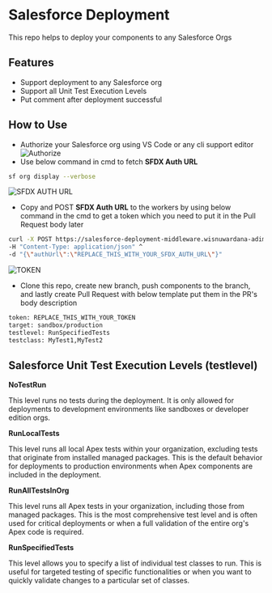 # Salesforce Deployment

This repo helps to deploy your components to any Salesforce Orgs
## Features

- Support deployment to any Salesforce org
- Support all Unit Test Execution Levels
- Put comment after deployment successful


## How to Use

- Authorize your Salesforce org using VS Code or any cli support editor
![Authorize](https://i.ibb.co/0pLZhTMt/Screenshot-2025-08-28-at-14-11-17.png)
- Use below command in cmd to fetch **SFDX Auth URL**
```bash
sf org display --verbose
```
![SFDX AUTH URL](https://i.ibb.co/C5PTXYkY/Screenshot-2025-08-28-at-14-12-32.png)
- Copy and POST **SFDX Auth URL** to the workers by using below command in the cmd to get a token which you need to put it in the Pull Request body later
```bash
curl -X POST https://salesforce-deployment-middleware.wisnuwardana-adimas.workers.dev/generate ^
-H "Content-Type: application/json" ^
-d "{\"authUrl\":\"REPLACE_THIS_WITH_YOUR_SFDX_AUTH_URL\"}"
```
![TOKEN](https://i.ibb.co/KpzcJDRW/Screenshot-2025-08-28-at-22-41-31.png)
- Clone this repo, create new branch, push components to the branch, and lastly create Pull Request with below template put them in the PR's body description
```bash
token: REPLACE_THIS_WITH_YOUR_TOKEN
target: sandbox/production
testlevel: RunSpecifiedTests
testclass: MyTest1,MyTest2
```


## Salesforce Unit Test Execution Levels (testlevel)

**NoTestRun**

This level runs no tests during the deployment. It is only allowed for deployments to development environments like sandboxes or developer edition orgs.

**RunLocalTests**

This level runs all local Apex tests within your organization, excluding tests that originate from installed managed packages. This is the default behavior for deployments to production environments when Apex components are included in the deployment.

**RunAllTestsInOrg**

This level runs all Apex tests in your organization, including those from managed packages. This is the most comprehensive test level and is often used for critical deployments or when a full validation of the entire org's Apex code is required. 

**RunSpecifiedTests**

This level allows you to specify a list of individual test classes to run. This is useful for targeted testing of specific functionalities or when you want to quickly validate changes to a particular set of classes.
